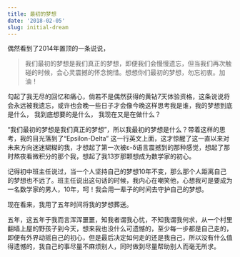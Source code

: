```yaml
---
title: 最初的梦想
date: '2018-02-05'
slug: initial-dream
---
```


偶然看到了2014年置顶的一条说说，

> 我们最初的梦想是我们真正的梦想，即便我们会慢慢遗忘，但当我们再次触碰的时候，会心灵震撼的怀念惋惜。想想你们最初的梦想，勿忘初衷。加油！

勾起了我无尽的回忆和痛心，倘若不是偶然获得的黄钻7天体验资格，这条说说将会永远被我遗忘，或许也会晚一些日子才会像今晚这样思考我是谁，我的梦想到底是什么， 我到底想要的是什么， 我现在又是在做什么？

“我们最初的梦想是我们真正的梦想”，所以我最初的梦想是什么？带着这样的思考，我的目光落到了“Epsilon-Delta” 这一行英文上面，这才惊醒了这一直以来对未来方向迷迷糊糊的我，才想起了第一次被ε-δ语言震撼到的那种感觉，想起了那时熬夜看微积分的那个我，想起了我13岁那颗想成为数学家的初心。

记得初中班主任说过，当一个人坚持自己的梦想10年不变，那么那个人距离自己的梦想也不远了。班主任说出这句话的时候，我内心在嘲笑他，心想我可是要成为一名数学家的男人，10年，呵！我会用一辈子的时间去守护自己的梦想。

现在看来，我用了五年时间将我的梦想葬送。

五年，这五年于我而言浑浑噩噩，知我者谓我心忧，不知我谓我何求，从一个村里翻墙上屋的野孩子到今天，想来我也没什么可遗憾的，至少每一步都是自己走的，即便有外界动摇自己的初心，但是最后决定如何走的还是我自己，所以没有什么值得遗憾的，我自己的事尽量不麻烦别人，同时做到尽量帮助别人而毫无所求。
